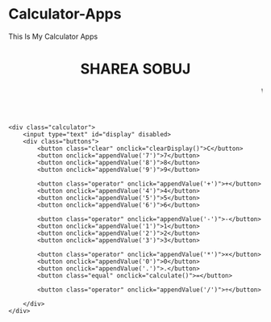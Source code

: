 # Calculator-Apps
This Is My Calculator Apps

<body>
    <header>
        <h1> SHAREA SOBUJ</h1>
        <marquee > Welcome To My Calculator Apps</marquee>
    </header>

    <div class="calculator">
        <input type="text" id="display" disabled>
        <div class="buttons">
            <button class="clear" onclick="clearDisplay()">C</button>
            <button onclick="appendValue('7')">7</button>
            <button onclick="appendValue('8')">8</button>
            <button onclick="appendValue('9')">9</button>
            
            <button class="operator" onclick="appendValue('+')">+</button>
            <button onclick="appendValue('4')">4</button>
            <button onclick="appendValue('5')">5</button>
            <button onclick="appendValue('6')">6</button>
            
            <button class="operator" onclick="appendValue('-')">-</button>
            <button onclick="appendValue('1')">1</button>
            <button onclick="appendValue('2')">2</button>
            <button onclick="appendValue('3')">3</button>

            <button class="operator" onclick="appendValue('*')">×</button>
            <button onclick="appendValue('0')">0</button>
            <button onclick="appendValue('.')">.</button>
            <button class="equal" onclick="calculate()">=</button>

            <button class="operator" onclick="appendValue('/')">÷</button>
            
        </div>
    </div>
   
    

